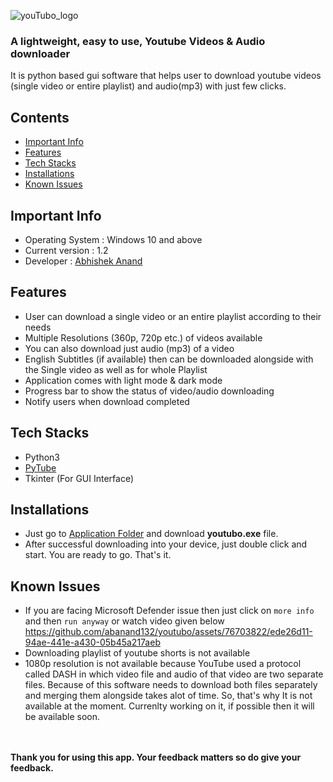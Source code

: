 ![youTubo_logo](https://github.com/abanand132/youtubo/assets/76703822/ef0beb62-b8a8-411e-9498-938513184077)

### A lightweight, easy to use, Youtube Videos & Audio downloader

It is python based gui software that helps user to download youtube videos (single video or entire playlist) and audio(mp3) with just few clicks.

## Contents
- [Important Info](#important-info)
- [Features](#features)
- [Tech Stacks](#tech-stacks)
- [Installations](#installations)
- [Known Issues](#known-issues)


## Important Info
- Operating System : Windows 10 and above
- Current version : 1.2
- Developer : [Abhishek Anand](https://theabhishek.me)

## Features

- User can download a single video or an entire playlist according to their needs
- Multiple Resolutions (360p, 720p etc.) of videos available
- You can also download just audio (mp3) of a video
- English Subtitles (if available) then can be downloaded alongside with the Single video as well as for whole Playlist 
- Application comes with light mode & dark mode
- Progress bar to show the status of video/audio downloading
- Notify users when download completed

## Tech Stacks
- Python3
- [PyTube](https://pytube.io/en/latest/)
- Tkinter (For GUI Interface)

## Installations
- Just go to [Application Folder](https://github.com/abanand132/youtubo/tree/main/application) and download **youtubo.exe** file.
- After successful downloading into your device, just double click and start. You are ready to go. That's it.
## Known Issues
- If you are facing Microsoft Defender issue  then just click on `more info` and then `run anyway` or watch video given below
  https://github.com/abanand132/youtubo/assets/76703822/ede26d11-94ae-441e-a430-05b45a217aeb
- Downloading playlist of youtube shorts is not available
- 1080p resolution is not available because YouTube used a protocol called DASH in which video file and audio of that video are two separate files. Because of this software needs to download both files separately and merging them alongside takes alot of time. So, that's why It is not available at the moment. Currenlty working on it, if possible then it will be available soon.
<br>
<br>
<b>Thank you for using this app. Your feedback matters so do give your feedback.</b>
